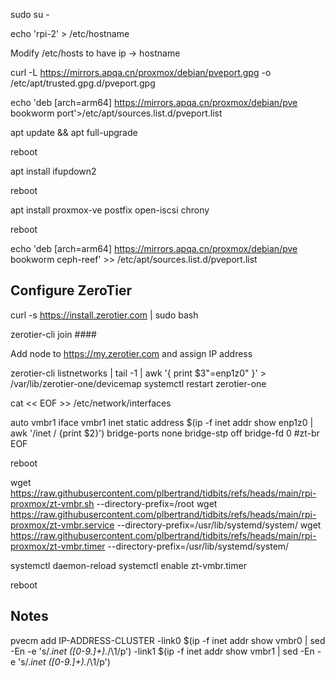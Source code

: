 
sudo su -

echo 'rpi-2' > /etc/hostname

Modify /etc/hosts to have ip -> hostname

curl -L https://mirrors.apqa.cn/proxmox/debian/pveport.gpg -o /etc/apt/trusted.gpg.d/pveport.gpg 

echo 'deb [arch=arm64] https://mirrors.apqa.cn/proxmox/debian/pve bookworm port'>/etc/apt/sources.list.d/pveport.list


apt update && apt full-upgrade

reboot

apt install ifupdown2

reboot

apt install proxmox-ve postfix open-iscsi chrony

reboot

echo 'deb [arch=arm64] https://mirrors.apqa.cn/proxmox/debian/pve bookworm ceph-reef' >> /etc/apt/sources.list.d/pveport.list



## Configure ZeroTier

curl -s https://install.zerotier.com | sudo bash

zerotier-cli join ####

Add node to https://my.zerotier.com and assign IP address

zerotier-cli listnetworks | tail -1 | awk '{ print $3"=enp1z0" }' > /var/lib/zerotier-one/devicemap
systemctl restart zerotier-one

cat << EOF >> /etc/network/interfaces

auto vmbr1
iface vmbr1 inet static
        address $(ip -f inet addr show enp1z0  | awk '/inet / {print $2}')
        bridge-ports none
        bridge-stp off
        bridge-fd 0
#zt-br
EOF

reboot

wget https://raw.githubusercontent.com/plbertrand/tidbits/refs/heads/main/rpi-proxmox/zt-vmbr.sh --directory-prefix=/root
wget https://raw.githubusercontent.com/plbertrand/tidbits/refs/heads/main/rpi-proxmox/zt-vmbr.service --directory-prefix=/usr/lib/systemd/system/
wget https://raw.githubusercontent.com/plbertrand/tidbits/refs/heads/main/rpi-proxmox/zt-vmbr.timer --directory-prefix=/usr/lib/systemd/system/

systemctl daemon-reload systemctl enable zt-vmbr.timer

reboot


## Notes

pvecm add IP-ADDRESS-CLUSTER -link0 $(ip -f inet addr show vmbr0 | sed -En -e 's/.*inet ([0-9.]+).*/\1/p') -link1 $(ip -f inet addr show vmbr1 | sed -En -e 's/.*inet ([0-9.]+).*/\1/p')
